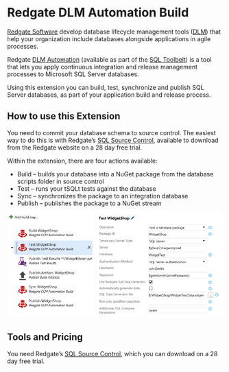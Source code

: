 ﻿# Redgate DLM Automation Build

[Redgate Software](http://www.red-gate.com/) develop database lifecycle management tools ([DLM](http://www.red-gate.com/dlm)) that help your organization include databases alongside applications in agile processes.

Redgate [DLM Automation](http://www.red-gate.com/products/dlm/dlm-automation/) (available as part of the [SQL Toolbelt](http://www.red-gate.com/products/sql-development/sql-toolbelt/)) is a tool that lets you apply continuous integration and release management processes to Microsoft SQL Server databases.

Using this extension you can build, test, synchronize and publish SQL Server databases, as part of your application build and release process. 


## How to use this Extension

You need to commit your database schema to source control. The easiest way to do this is with Redgate’s [SQL Source Control](https://www.red-gate.com/products/sql-development/sql-source-control/), available to download from the Redgate website on a 28 day free trial.

Within the extension, there are four actions available:
* Build – builds your database into a NuGet package from the database scripts folder in source control
* Test – runs your tSQLt tests against the database
* Sync – synchronizes the package to an integration database
* Publish – publishes the package to a NuGet stream

![test-screenshot](images/screenshot-testTask.png)

## Tools and Pricing

You need Redgate’s [SQL Source Control](https://www.red-gate.com/products/sql-development/sql-source-control/), which you can download on a 28 day free trial.